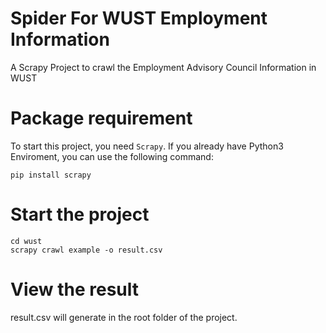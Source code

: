 # Spider For WUST Employment Information
A Scrapy Project to crawl the Employment Advisory Council Information in WUST

# Package requirement
To start this project, you need `Scrapy`.
If you already have Python3 Enviroment, you can use the following command:
```
pip install scrapy
```

# Start the project
```
cd wust
scrapy crawl example -o result.csv
```

# View the result
result.csv will generate in the root folder of the project.
